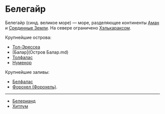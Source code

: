 # Белегайр

Белегайр (синд. великое море) — море, разделяющее континенты
[Аман](../../Анкором/index.md) и [Срединные Земли](Срединные%20Земли.md). На
севере ограничено [Хэлькараксом](Хэлкаракс.md).

Крупнейшие острова:

*   [Тол-Эрессеа](../../Анкором/Тол-Эрессеа.md)
*   [Балар](Остров Балар.md)
*   [Толфалас]()
*   [Нуменор](../../Атлантида/index.md)

Крупнейшие заливы:

*   [Белфалас]()
*   [Форохел (Форохель)]().

----

*   [Белерианд](index.md)
*   [Хитлум](Хитлум.md)
